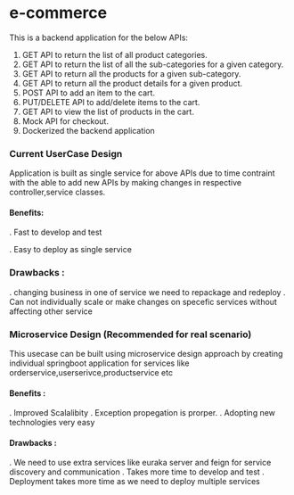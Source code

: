 
# e-commerce

This is a backend application for the below APIs:

1.	GET API to return the list of all product categories.
2.	GET API to return the list of all the sub-categories for a given category.
3.	GET API to return all the products for a given sub-category.
4.	GET API to return all the product details for a given product.
5.	POST API to add an item to the cart.
6.	PUT/DELETE API to add/delete items to the cart.
7.	GET API to view the list of products in the cart.
8.	Mock API for checkout.
9. Dockerized the backend application


### Current UserCase Design
Application is built as single service for above APIs due to time contraint with the able to add new APIs by making changes in respective controller,service classes.

#### Benefits:
 . Fast to develop and test

 . Easy to deploy as single service

### Drawbacks :
 . changing business in one of service we need to repackage and redeploy
 . Can not individually scale or make changes on specefic services without affecting other service

 ### Microservice Design (Recommended for real scenario)
 This usecase can be built using microservice design approach by creating individual springboot application for services like 
 orderservice,userserivce,productservice etc
 #### Benefits :
 . Improved Scalalibity
 . Exception propegation is prorper.
 . Adopting new technologies very easy
 
 #### Drawbacks :
 . We need to use extra services like euraka server and feign for service discovery and communication 
 . Takes more time to develop and test
 . Deployment takes more time as we need to deploy multiple services
